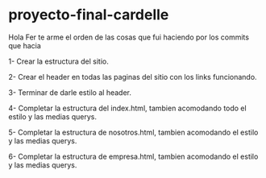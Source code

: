 # proyecto-final-cardelle

Hola Fer te arme el orden de las cosas que fui haciendo por los commits que hacia

1- Crear la estructura del sitio.

2- Crear el header en todas las paginas del sitio con los links funcionando.

3- Terminar de darle estilo al header.

4- Completar la estructura del index.html, tambien acomodando todo el estilo y las medias querys.

5- Completar la estructura de nosotros.html, tambien acomodando el estilo y las medias querys.

6- Completar la estructura de empresa.html, tambien acomodando el estilo y las medias querys.

